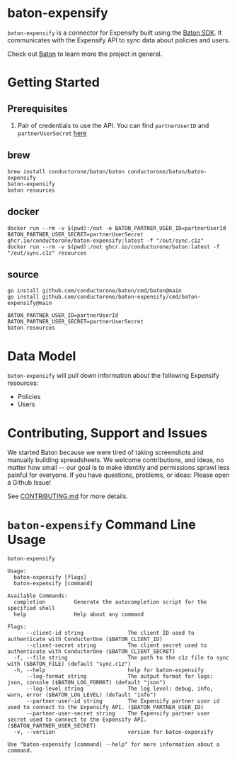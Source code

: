 # baton-expensify

`baton-expensify` is a connector for Expensify built using the [Baton SDK](https://github.com/conductorone/baton-sdk). It communicates with the Expensify API to sync data about policies and users.

Check out [Baton](https://github.com/conductorone/baton) to learn more the project in general.

# Getting Started

## Prerequisites

1. Pair of credentials to use the API. You can find `partnerUserID` and `partnerUserSecret` [here](https://www.expensify.com/tools/integrations)

## brew

```
brew install conductorone/baton/baton conductorone/baton/baton-expensify
baton-expensify
baton resources
```

## docker

```
docker run --rm -v $(pwd):/out -e BATON_PARTNER_USER_ID=partnerUserId BATON_PARTNER_USER_SECRET=partnerUserSecret ghcr.io/conductorone/baton-expensify:latest -f "/out/sync.c1z"
docker run --rm -v $(pwd):/out ghcr.io/conductorone/baton:latest -f "/out/sync.c1z" resources
```

## source

```
go install github.com/conductorone/baton/cmd/baton@main
go install github.com/conductorone/baton-expensify/cmd/baton-expensify@main

BATON_PARTNER_USER_ID=partnerUserId BATON_PARTNER_USER_SECRET=partnerUserSecret
baton resources
```

# Data Model

`baton-expensify` will pull down information about the following Expensify resources:

- Policies
- Users

# Contributing, Support and Issues

We started Baton because we were tired of taking screenshots and manually building spreadsheets. We welcome contributions, and ideas, no matter how small -- our goal is to make identity and permissions sprawl less painful for everyone. If you have questions, problems, or ideas: Please open a Github Issue!

See [CONTRIBUTING.md](https://github.com/ConductorOne/baton/blob/main/CONTRIBUTING.md) for more details.

# `baton-expensify` Command Line Usage

```
baton-expensify

Usage:
  baton-expensify [flags]
  baton-expensify [command]

Available Commands:
  completion         Generate the autocompletion script for the specified shell
  help               Help about any command

Flags:
      --client-id string              The client ID used to authenticate with ConductorOne ($BATON_CLIENT_ID)
      --client-secret string          The client secret used to authenticate with ConductorOne ($BATON_CLIENT_SECRET)
  -f, --file string                   The path to the c1z file to sync with ($BATON_FILE) (default "sync.c1z")
  -h, --help                          help for baton-expensify
      --log-format string             The output format for logs: json, console ($BATON_LOG_FORMAT) (default "json")
      --log-level string              The log level: debug, info, warn, error ($BATON_LOG_LEVEL) (default "info")
      --partner-user-id string        The Expensify partner user id used to connect to the Expensify API. ($BATON_PARTNER_USER_ID)
      --partner-user-secret string    The Expensify partner user secret used to connect to the Expensify API. ($BATON_PARTNER_USER_SECRET)
  -v, --version                       version for baton-expensify

Use "baton-expensify [command] --help" for more information about a command.

```
